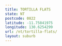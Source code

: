 ```yaml
---
title: TORTILLA FLATS
state: NT
postcode: 0822
latitude: -11.75841975
longitude: 130.6254299
url: /nt/tortilla-flats/
layout: suburb
---
```

